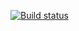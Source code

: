 [![Build status](https://ci.appveyor.com/api/projects/status/alhpj7l62rl6snn3?svg=true)](https://ci.appveyor.com/project/friklen/aqa-homeworks3-1-o7atu)
